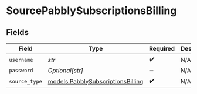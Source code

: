 # SourcePabblySubscriptionsBilling


## Fields

| Field                                                                        | Type                                                                         | Required                                                                     | Description                                                                  |
| ---------------------------------------------------------------------------- | ---------------------------------------------------------------------------- | ---------------------------------------------------------------------------- | ---------------------------------------------------------------------------- |
| `username`                                                                   | *str*                                                                        | :heavy_check_mark:                                                           | N/A                                                                          |
| `password`                                                                   | *Optional[str]*                                                              | :heavy_minus_sign:                                                           | N/A                                                                          |
| `source_type`                                                                | [models.PabblySubscriptionsBilling](../models/pabblysubscriptionsbilling.md) | :heavy_check_mark:                                                           | N/A                                                                          |